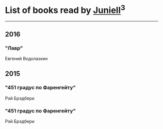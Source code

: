 # List of books read by [Juniell](http://vk.com/id138380800)<sup>3</sup>
---

## 2016

### "Лавр"
Евгений Водолазкин



## 2015

### "451 градус по Фаренгейту"
Рэй Брэдбери


### "451 градус по Фаренгейту"
Рэй Брэдбери



